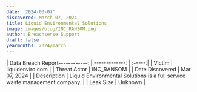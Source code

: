 ```yaml
---
date: '2024-03-07'
discovered: March 07, 2024
title: Liquid Environmental Solutions
image: images/blog/INC_RANSOM.png
author: Breachsense Support
draft: false
yearmonths: 2024/march
---
```


| Data Breach Report------------:     |:-------------:    | :-----:|
| Victim      | liquidenviro.com      | 
| Threat Actor      | INC_RANSOM      | 
| Date Discovered      | Mar 07, 2024      | 
| Description      | Liquid Environmental Solutions is a full service waste management company.      | 
| Leak Size      | Unknown      | 

